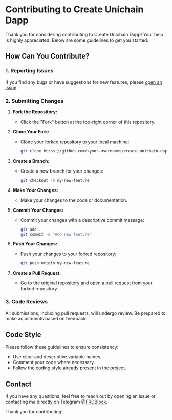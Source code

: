 # Contributing to Create Unichain Dapp

Thank you for considering contributing to Create Unichain Dapp! Your help is highly appreciated. Below are some guidelines to get you started.

## How Can You Contribute?

### 1. Reporting Issues

If you find any bugs or have suggestions for new features, please [open an issue](https://github.com/superXdev/create-unichain-dapp/issues).

### 2. Submitting Changes

1. **Fork the Repository:**

   -  Click the "Fork" button at the top-right corner of this repository.

2. **Clone Your Fork:**

   -  Clone your forked repository to your local machine:
      ```bash
      git clone https://github.com/<your-username>/create-unichain-dapp.git
      ```

3. **Create a Branch:**

   -  Create a new branch for your changes:
      ```bash
      git checkout -b my-new-feature
      ```

4. **Make Your Changes:**

   -  Make your changes to the code or documentation.

5. **Commit Your Changes:**

   -  Commit your changes with a descriptive commit message:
      ```bash
      git add .
      git commit -m "Add new feature"
      ```

6. **Push Your Changes:**

   -  Push your changes to your forked repository:
      ```bash
      git push origin my-new-feature
      ```

7. **Create a Pull Request:**
   -  Go to the original repository and open a pull request from your forked repository.

### 3. Code Reviews

All submissions, including pull requests, will undergo review. Be prepared to make adjustments based on feedback.

## Code Style

Please follow these guidelines to ensure consistency:

-  Use clear and descriptive variable names.
-  Comment your code where necessary.
-  Follow the coding style already present in the project.

## Contact

If you have any questions, feel free to reach out by opening an issue or contacting me directly on Telegram [@FRDBlock](https://t.me/FRDBlock).

Thank you for contributing!
